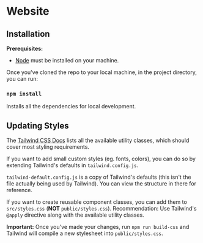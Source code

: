 # Website

## Installation

**Prerequisites:**

- [Node](https://www.nodejs.org) must be installed on your machine.

Once you've cloned the repo to your local machine, in the project directory, you
can run:

### `npm install`

Installs all the dependencies for local development.

## Updating Styles

The [Tailwind CSS Docs](https://www.tailwindcss.com/docs) lists all the
available utility classes, which should cover most styling requirements.

If you want to add small custom styles (eg. fonts, colors), you can do so
by extending Tailwind's defaults in `tailwind.config.js`.  

`tailwind-default.config.js`
is a copy of Tailwind's defaults (this isn't the file actually being used by Tailwind). 
You can view the structure in there for reference.

If you want to create reusable component classes, you can add them to
`src/styles.css` (**NOT** `public/styles.css`). Recommendation: Use
Tailwind's `@apply` directive along with the available utility classes.

**Important:**
Once you've made your changes, run `npm run build-css`
and Tailwind will compile a new stylesheet into
`public/styles.css`.
